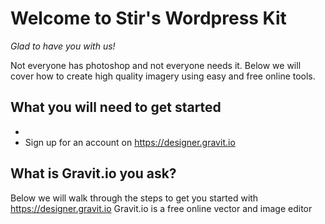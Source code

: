 # Welcome to Stir's Wordpress Kit
*Glad to have you with us!*

Not everyone has photoshop and not everyone needs it. Below we will cover how to create high quality imagery using easy and free online tools.   

## What you will need to get started
- 
- Sign up for an account on https://designer.gravit.io 


## What is Gravit.io you ask? 
Below we will walk through the steps to get you started with https://designer.gravit.io
Gravit.io is a free online vector and image editor